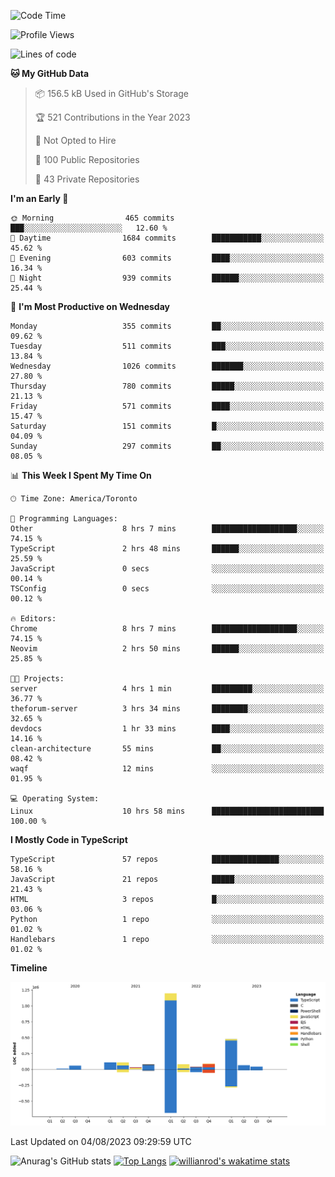 <!--START_SECTION:waka-->
![Code Time](http://img.shields.io/badge/Code%20Time-443%20hrs%2018%20mins-blue)

![Profile Views](http://img.shields.io/badge/Profile%20Views-0-blue)

![Lines of code](https://img.shields.io/badge/From%20Hello%20World%20I%27ve%20Written-2.4%20million%20lines%20of%20code-blue)

**🐱 My GitHub Data** 

> 📦 156.5 kB Used in GitHub's Storage 
 > 
> 🏆 521 Contributions in the Year 2023
 > 
> 🚫 Not Opted to Hire
 > 
> 📜 100 Public Repositories 
 > 
> 🔑 43 Private Repositories 
 > 
**I'm an Early 🐤** 

```text
🌞 Morning                465 commits         ███░░░░░░░░░░░░░░░░░░░░░░   12.60 % 
🌆 Daytime                1684 commits        ███████████░░░░░░░░░░░░░░   45.62 % 
🌃 Evening                603 commits         ████░░░░░░░░░░░░░░░░░░░░░   16.34 % 
🌙 Night                  939 commits         ██████░░░░░░░░░░░░░░░░░░░   25.44 % 
```
📅 **I'm Most Productive on Wednesday** 

```text
Monday                   355 commits         ██░░░░░░░░░░░░░░░░░░░░░░░   09.62 % 
Tuesday                  511 commits         ███░░░░░░░░░░░░░░░░░░░░░░   13.84 % 
Wednesday                1026 commits        ███████░░░░░░░░░░░░░░░░░░   27.80 % 
Thursday                 780 commits         █████░░░░░░░░░░░░░░░░░░░░   21.13 % 
Friday                   571 commits         ████░░░░░░░░░░░░░░░░░░░░░   15.47 % 
Saturday                 151 commits         █░░░░░░░░░░░░░░░░░░░░░░░░   04.09 % 
Sunday                   297 commits         ██░░░░░░░░░░░░░░░░░░░░░░░   08.05 % 
```


📊 **This Week I Spent My Time On** 

```text
🕑︎ Time Zone: America/Toronto

💬 Programming Languages: 
Other                    8 hrs 7 mins        ███████████████████░░░░░░   74.15 % 
TypeScript               2 hrs 48 mins       ██████░░░░░░░░░░░░░░░░░░░   25.59 % 
JavaScript               0 secs              ░░░░░░░░░░░░░░░░░░░░░░░░░   00.14 % 
TSConfig                 0 secs              ░░░░░░░░░░░░░░░░░░░░░░░░░   00.12 % 

🔥 Editors: 
Chrome                   8 hrs 7 mins        ███████████████████░░░░░░   74.15 % 
Neovim                   2 hrs 50 mins       ██████░░░░░░░░░░░░░░░░░░░   25.85 % 

🐱‍💻 Projects: 
server                   4 hrs 1 min         █████████░░░░░░░░░░░░░░░░   36.77 % 
theforum-server          3 hrs 34 mins       ████████░░░░░░░░░░░░░░░░░   32.65 % 
devdocs                  1 hr 33 mins        ████░░░░░░░░░░░░░░░░░░░░░   14.16 % 
clean-architecture       55 mins             ██░░░░░░░░░░░░░░░░░░░░░░░   08.42 % 
waqf                     12 mins             ░░░░░░░░░░░░░░░░░░░░░░░░░   01.95 % 

💻 Operating System: 
Linux                    10 hrs 58 mins      █████████████████████████   100.00 % 
```

**I Mostly Code in TypeScript** 

```text
TypeScript               57 repos            ███████████████░░░░░░░░░░   58.16 % 
JavaScript               21 repos            █████░░░░░░░░░░░░░░░░░░░░   21.43 % 
HTML                     3 repos             █░░░░░░░░░░░░░░░░░░░░░░░░   03.06 % 
Python                   1 repo              ░░░░░░░░░░░░░░░░░░░░░░░░░   01.02 % 
Handlebars               1 repo              ░░░░░░░░░░░░░░░░░░░░░░░░░   01.02 % 
```



**Timeline**

![Lines of Code chart](https://raw.githubusercontent.com/wise-introvert/wise-introvert/master/assets/bar_graph.png)


 Last Updated on 04/08/2023 09:29:59 UTC
<!--END_SECTION:waka-->

![Anurag's GitHub stats](https://github-readme-stats.vercel.app/api?username=wise-introvert&count_private=true&show_icons=true)
[![Top Langs](https://github-readme-stats.vercel.app/api/top-langs/?username=wise-introvert&langs_count=10)](https://github.com/anuraghazra/github-readme-stats)
[![willianrod's wakatime stats](https://github-readme-stats.vercel.app/api/wakatime?username=wiseintrovert)](https://github.com/anuraghazra/github-readme-stats)
